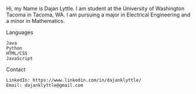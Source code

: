 
Hi, my Name is Dajan Lyttle. I am student at the University of Washington Tacoma in Tacoma, WA. I am pursuing a major in Electrical Engineering and a minor in Mathematics.

Languages

	Java 
	Python 
	HTML/CSS
	JavaScript
  

Contact

	LinkedIn: https://www.linkedin.com/in/dajanklyttle/
	Email: dajanklyttle@gmail.com
